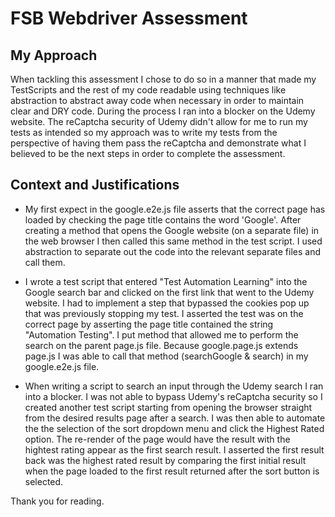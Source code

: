 # FSB Webdriver Assessment

## My Approach

When tackling this assessment I chose to do so in a manner that made my TestScripts and the rest of my code readable using techniques like abstraction to abstract away code when necessary in order to maintain clear and DRY code.
During the process I ran into a blocker on the Udemy website. The reCaptcha security of Udemy didn't allow for me to run my tests as intended so my approach was to write my tests from the perspective of having them pass the reCaptcha and demonstrate what I believed to be the next steps in order to complete the assessment.

## Context and Justifications

- My first expect in the google.e2e.js file asserts that the correct page has loaded by checking the page title contains the word 'Google'. After creating a method that opens the Google website (on a separate file) in the web browser I then called this same method in the test script. I used abstraction to separate out the code into the relevant separate files and call them.

- I wrote a test script that entered "Test Automation Learning" into the Google search bar and clicked on the first link that went to the Udemy website. I had to implement a step that bypassed the cookies pop up that was previously stopping my test. I asserted the test was on the correct page by asserting the page title contained the string "Automation Testing". I put method that allowed me to perform the search on the parent page.js file. Because google.page.js extends page.js I was able to call that method (searchGoogle & search) in my google.e2e.js file.

- When writing a script to search an input through the Udemy search I ran into a blocker. I was not able to bypass Udemy's reCaptcha security so I created another test script starting from opening the browser straight from the desired results page after a search. I was then able to automate the the selection of the sort dropdown menu and click the Highest Rated option. The re-render of the page would have the result with the hightest rating appear as the first search result. I asserted the first result back was the highest rated result by comparing the first initial result when the page loaded to the first result returned after the sort button is selected.

Thank you for reading.
